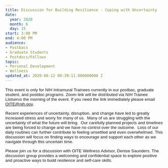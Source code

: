 ```yaml
---
title: Discussion for Building Resilience - Coping with Uncertainty
date:
  year: 2020
  month: 6
  day: 15
start: 3:00 PM
end: 4:00 PM
audience:
- Postbacs
- Graduate Students
- Postdocs/Fellows
topic:
- Personal Development
- Wellness
updated_at: 2020-06-12 00:39:11.000000000 Z
---
```

<span style="font-family: arial, helvetica, sans-serif; font-size:
10pt;">This event is only for NIH Intramural Trainees currently in our
postbac, graduate student, and postdoc programs. Zoom link will be
distributed via NIH Trainee Listservs the morning of the event. If you
need the link immediately please email OITE@nih.gov.</span>

<span style="font-size: 10pt; font-family: arial, helvetica,
sans-serif;">Recent experiences of uncertainty, disruption, and change
have led to greatly increased stress and worry for many of us.  Many of
us are struggling with the uncertainty of what the future will bring. 
Our carefully planned projects and timelines are being forced to change
and we have no control over the outcome.  Loss of our daily routines can
further contribute to feeling unsettled and even overwhelmed. This
discussion will focus on finding ways to encourage and support each
other as we navigate through this uncertain time.</span>

<span style="font-size: 10pt; font-family: arial, helvetica,
sans-serif;">Please join us for a discussion with OITE Wellness Advisor,
Denise Saunders. The discussion group provides a welcoming and
confidential space to explore positive and proactive ways to build
resilience and self-care skills.</span>
